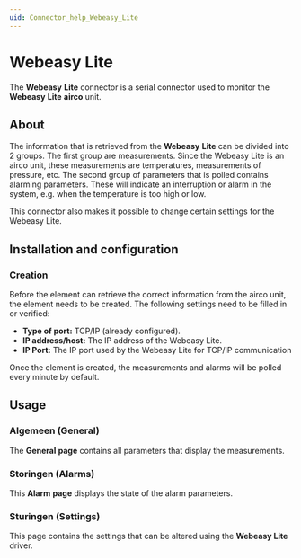 ```yaml
---
uid: Connector_help_Webeasy_Lite
---
```


# Webeasy Lite

The **Webeasy** **Lite** connector is a serial connector used to monitor the **Webeasy** **Lite** **airco** unit.

## About

The information that is retrieved from the **Webeasy** **Lite** can be divided into 2 groups. The first group are measurements. Since the Webeasy Lite is an airco unit, these measurements are temperatures, measurements of pressure, etc. The second group of parameters that is polled contains alarming parameters. These will indicate an interruption or alarm in the system, e.g. when the temperature is too high or low.

This connector also makes it possible to change certain settings for the Webeasy Lite.

## Installation and configuration

### Creation

Before the element can retrieve the correct information from the airco unit, the element needs to be created. The following settings need to be filled in or verified:

- **Type of port:** TCP/IP (already configured).
- **IP address/host:** The IP address of the Webeasy Lite.
- **IP Port:** The IP port used by the Webeasy Lite for TCP/IP communication

Once the element is created, the measurements and alarms will be polled every minute by default.

## Usage

### Algemeen (General)

The **General** **page** contains all parameters that display the measurements.

### Storingen (Alarms)

This **Alarm** **page** displays the state of the alarm parameters.

### Sturingen (Settings)

This page contains the settings that can be altered using the **Webeasy Lite** driver.
